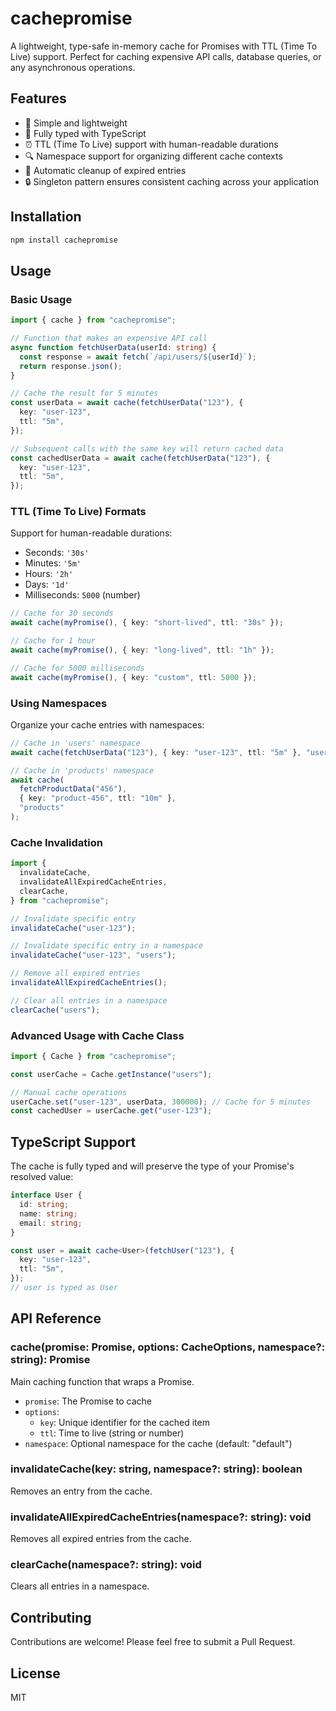 # cachepromise

A lightweight, type-safe in-memory cache for Promises with TTL (Time To Live) support. Perfect for caching expensive API calls, database queries, or any asynchronous operations.

## Features

- 🚀 Simple and lightweight
- 💪 Fully typed with TypeScript
- ⏰ TTL (Time To Live) support with human-readable durations
- 🔍 Namespace support for organizing different cache contexts
- 🧹 Automatic cleanup of expired entries
- 🔒 Singleton pattern ensures consistent caching across your application

## Installation

```bash
npm install cachepromise
```

## Usage

### Basic Usage

```typescript
import { cache } from "cachepromise";

// Function that makes an expensive API call
async function fetchUserData(userId: string) {
  const response = await fetch(`/api/users/${userId}`);
  return response.json();
}

// Cache the result for 5 minutes
const userData = await cache(fetchUserData("123"), {
  key: "user-123",
  ttl: "5m",
});

// Subsequent calls with the same key will return cached data
const cachedUserData = await cache(fetchUserData("123"), {
  key: "user-123",
  ttl: "5m",
});
```

### TTL (Time To Live) Formats

Support for human-readable durations:

- Seconds: `'30s'`
- Minutes: `'5m'`
- Hours: `'2h'`
- Days: `'1d'`
- Milliseconds: `5000` (number)

```typescript
// Cache for 30 seconds
await cache(myPromise(), { key: "short-lived", ttl: "30s" });

// Cache for 1 hour
await cache(myPromise(), { key: "long-lived", ttl: "1h" });

// Cache for 5000 milliseconds
await cache(myPromise(), { key: "custom", ttl: 5000 });
```

### Using Namespaces

Organize your cache entries with namespaces:

```typescript
// Cache in 'users' namespace
await cache(fetchUserData("123"), { key: "user-123", ttl: "5m" }, "users");

// Cache in 'products' namespace
await cache(
  fetchProductData("456"),
  { key: "product-456", ttl: "10m" },
  "products"
);
```

### Cache Invalidation

```typescript
import {
  invalidateCache,
  invalidateAllExpiredCacheEntries,
  clearCache,
} from "cachepromise";

// Invalidate specific entry
invalidateCache("user-123");

// Invalidate specific entry in a namespace
invalidateCache("user-123", "users");

// Remove all expired entries
invalidateAllExpiredCacheEntries();

// Clear all entries in a namespace
clearCache("users");
```

### Advanced Usage with Cache Class

```typescript
import { Cache } from "cachepromise";

const userCache = Cache.getInstance("users");

// Manual cache operations
userCache.set("user-123", userData, 300000); // Cache for 5 minutes
const cachedUser = userCache.get("user-123");
```

## TypeScript Support

The cache is fully typed and will preserve the type of your Promise's resolved value:

```typescript
interface User {
  id: string;
  name: string;
  email: string;
}

const user = await cache<User>(fetchUser("123"), {
  key: "user-123",
  ttl: "5m",
});
// user is typed as User
```

## API Reference

### cache<T>(promise: Promise<T>, options: CacheOptions, namespace?: string): Promise<T>

Main caching function that wraps a Promise.

- `promise`: The Promise to cache
- `options`:
  - `key`: Unique identifier for the cached item
  - `ttl`: Time to live (string or number)
- `namespace`: Optional namespace for the cache (default: "default")

### invalidateCache(key: string, namespace?: string): boolean

Removes an entry from the cache.

### invalidateAllExpiredCacheEntries(namespace?: string): void

Removes all expired entries from the cache.

### clearCache(namespace?: string): void

Clears all entries in a namespace.

## Contributing

Contributions are welcome! Please feel free to submit a Pull Request.

## License

MIT
